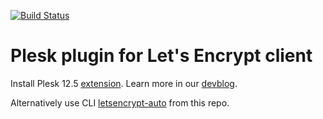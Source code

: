 [![Build Status](https://travis-ci.org/plesk/letsencrypt-plesk.svg?branch=master)](https://travis-ci.org/plesk/letsencrypt-plesk)

# Plesk plugin for Let's Encrypt client

Install Plesk 12.5 [extension](https://ext.plesk.com/packages/f6847e61-33a7-4104-8dc9-d26a0183a8dd-letsencrypt).
Learn more in our [devblog](https://devblog.plesk.com/2015/12/lets-encrypt-plesk/).

Alternatively use CLI [letsencrypt-auto](https://letsencrypt.readthedocs.org/en/latest/using.html#letsencrypt-auto) from this repo.
